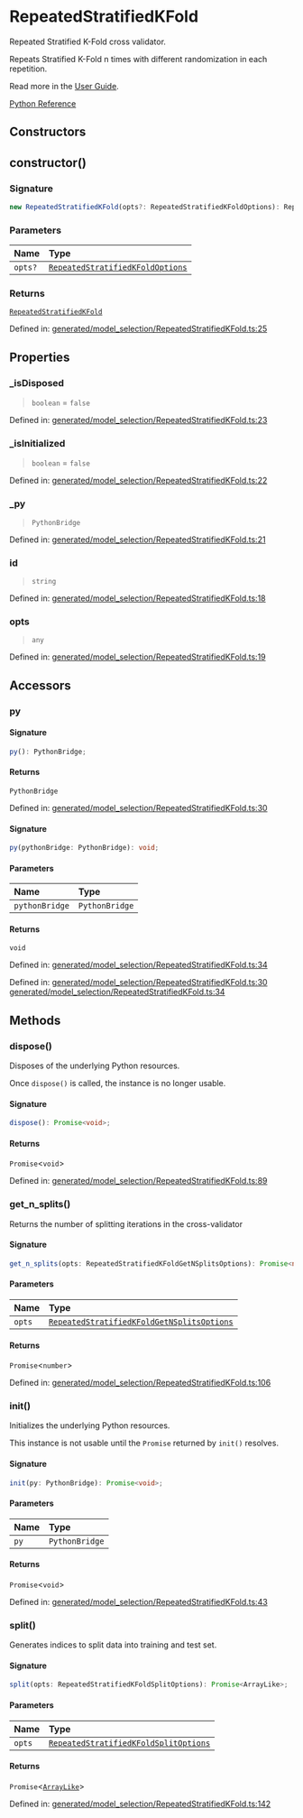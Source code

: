 # RepeatedStratifiedKFold

Repeated Stratified K-Fold cross validator.

Repeats Stratified K-Fold n times with different randomization in each repetition.

Read more in the [User Guide](../cross_validation.html#repeated-k-fold).

[Python Reference](https://scikit-learn.org/stable/modules/generated/sklearn.model_selection.RepeatedStratifiedKFold.html)

## Constructors

## constructor()

### Signature

```ts
new RepeatedStratifiedKFold(opts?: RepeatedStratifiedKFoldOptions): RepeatedStratifiedKFold;
```

### Parameters

| Name | Type |
| :------ | :------ |
| `opts?` | [`RepeatedStratifiedKFoldOptions`](../interfaces/RepeatedStratifiedKFoldOptions.md) |

### Returns

[`RepeatedStratifiedKFold`](RepeatedStratifiedKFold.md)

Defined in:  [generated/model\_selection/RepeatedStratifiedKFold.ts:25](https://github.com/transitive-bullshit/scikit-learn-ts/blob/b59c1ff/packages/sklearn/src/generated/model_selection/RepeatedStratifiedKFold.ts#L25)

## Properties

### \_isDisposed

> `boolean`  = `false`

Defined in:  [generated/model\_selection/RepeatedStratifiedKFold.ts:23](https://github.com/transitive-bullshit/scikit-learn-ts/blob/b59c1ff/packages/sklearn/src/generated/model_selection/RepeatedStratifiedKFold.ts#L23)

### \_isInitialized

> `boolean`  = `false`

Defined in:  [generated/model\_selection/RepeatedStratifiedKFold.ts:22](https://github.com/transitive-bullshit/scikit-learn-ts/blob/b59c1ff/packages/sklearn/src/generated/model_selection/RepeatedStratifiedKFold.ts#L22)

### \_py

> `PythonBridge`

Defined in:  [generated/model\_selection/RepeatedStratifiedKFold.ts:21](https://github.com/transitive-bullshit/scikit-learn-ts/blob/b59c1ff/packages/sklearn/src/generated/model_selection/RepeatedStratifiedKFold.ts#L21)

### id

> `string`

Defined in:  [generated/model\_selection/RepeatedStratifiedKFold.ts:18](https://github.com/transitive-bullshit/scikit-learn-ts/blob/b59c1ff/packages/sklearn/src/generated/model_selection/RepeatedStratifiedKFold.ts#L18)

### opts

> `any`

Defined in:  [generated/model\_selection/RepeatedStratifiedKFold.ts:19](https://github.com/transitive-bullshit/scikit-learn-ts/blob/b59c1ff/packages/sklearn/src/generated/model_selection/RepeatedStratifiedKFold.ts#L19)

## Accessors

### py

#### Signature

```ts
py(): PythonBridge;
```

#### Returns

`PythonBridge`

Defined in:  [generated/model\_selection/RepeatedStratifiedKFold.ts:30](https://github.com/transitive-bullshit/scikit-learn-ts/blob/b59c1ff/packages/sklearn/src/generated/model_selection/RepeatedStratifiedKFold.ts#L30)

#### Signature

```ts
py(pythonBridge: PythonBridge): void;
```

#### Parameters

| Name | Type |
| :------ | :------ |
| `pythonBridge` | `PythonBridge` |

#### Returns

`void`

Defined in:  [generated/model\_selection/RepeatedStratifiedKFold.ts:34](https://github.com/transitive-bullshit/scikit-learn-ts/blob/b59c1ff/packages/sklearn/src/generated/model_selection/RepeatedStratifiedKFold.ts#L34)

Defined in:  [generated/model\_selection/RepeatedStratifiedKFold.ts:30](https://github.com/transitive-bullshit/scikit-learn-ts/blob/b59c1ff/packages/sklearn/src/generated/model_selection/RepeatedStratifiedKFold.ts#L30) [generated/model\_selection/RepeatedStratifiedKFold.ts:34](https://github.com/transitive-bullshit/scikit-learn-ts/blob/b59c1ff/packages/sklearn/src/generated/model_selection/RepeatedStratifiedKFold.ts#L34)

## Methods

### dispose()

Disposes of the underlying Python resources.

Once `dispose()` is called, the instance is no longer usable.

#### Signature

```ts
dispose(): Promise<void>;
```

#### Returns

`Promise`\<`void`\>

Defined in:  [generated/model\_selection/RepeatedStratifiedKFold.ts:89](https://github.com/transitive-bullshit/scikit-learn-ts/blob/b59c1ff/packages/sklearn/src/generated/model_selection/RepeatedStratifiedKFold.ts#L89)

### get\_n\_splits()

Returns the number of splitting iterations in the cross-validator

#### Signature

```ts
get_n_splits(opts: RepeatedStratifiedKFoldGetNSplitsOptions): Promise<number>;
```

#### Parameters

| Name | Type |
| :------ | :------ |
| `opts` | [`RepeatedStratifiedKFoldGetNSplitsOptions`](../interfaces/RepeatedStratifiedKFoldGetNSplitsOptions.md) |

#### Returns

`Promise`\<`number`\>

Defined in:  [generated/model\_selection/RepeatedStratifiedKFold.ts:106](https://github.com/transitive-bullshit/scikit-learn-ts/blob/b59c1ff/packages/sklearn/src/generated/model_selection/RepeatedStratifiedKFold.ts#L106)

### init()

Initializes the underlying Python resources.

This instance is not usable until the `Promise` returned by `init()` resolves.

#### Signature

```ts
init(py: PythonBridge): Promise<void>;
```

#### Parameters

| Name | Type |
| :------ | :------ |
| `py` | `PythonBridge` |

#### Returns

`Promise`\<`void`\>

Defined in:  [generated/model\_selection/RepeatedStratifiedKFold.ts:43](https://github.com/transitive-bullshit/scikit-learn-ts/blob/b59c1ff/packages/sklearn/src/generated/model_selection/RepeatedStratifiedKFold.ts#L43)

### split()

Generates indices to split data into training and test set.

#### Signature

```ts
split(opts: RepeatedStratifiedKFoldSplitOptions): Promise<ArrayLike>;
```

#### Parameters

| Name | Type |
| :------ | :------ |
| `opts` | [`RepeatedStratifiedKFoldSplitOptions`](../interfaces/RepeatedStratifiedKFoldSplitOptions.md) |

#### Returns

`Promise`\<[`ArrayLike`](../types/ArrayLike.md)\>

Defined in:  [generated/model\_selection/RepeatedStratifiedKFold.ts:142](https://github.com/transitive-bullshit/scikit-learn-ts/blob/b59c1ff/packages/sklearn/src/generated/model_selection/RepeatedStratifiedKFold.ts#L142)
